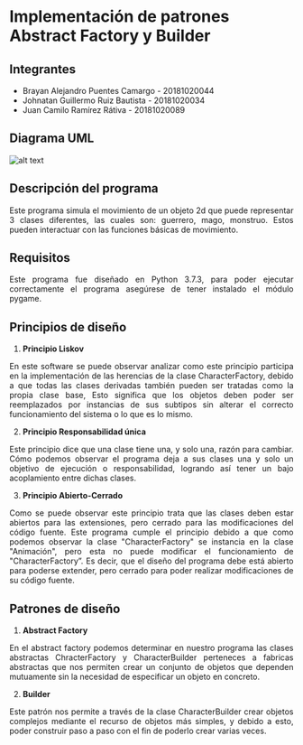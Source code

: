 # Implementación de patrones Abstract Factory y Builder
## Integrantes
- Brayan Alejandro Puentes Camargo - 20181020044
- Johnatan Guillermo Ruiz Bautista - 20181020034
- Juan Camilo Ramírez Rátiva - 20181020089

## Diagrama UML
![alt text](https://github.com/jgruizba/Mdlpygame/blob/master/personajeWW.jpg)

## Descripción del programa
<p align= "Justify">Este programa simula el movimiento de un objeto 2d que puede representar 3 clases diferentes, las cuales son: guerrero, mago, monstruo. Estos pueden interactuar con las funciones básicas de movimiento.</p>

## Requisitos
<p align= "Justify">Este programa fue diseñado en Python 3.7.3, para poder ejecutar correctamente el programa asegúrese de tener instalado el módulo pygame.</p>

## Principios de diseño

1. **Principio Liskov**
<p align= "Justify">En este software se puede observar analizar como este principio participa en la implementación de las herencias de la clase CharacterFactory, debido a que todas las clases derivadas también pueden ser tratadas como la propia clase base, Esto significa que los objetos deben poder ser reemplazados por instancias de sus subtipos sin alterar el correcto funcionamiento del sistema o lo que es lo mismo.</p>

2. **Principio Responsabilidad única**
<p align= "Justify">Este principio dice que una clase tiene una, y solo una, razón para cambiar. Cómo podemos observar el programa deja a sus clases una y solo un objetivo de ejecución o responsabilidad, logrando así tener un bajo acoplamiento entre dichas clases.</p>

3. **Principio Abierto-Cerrado**
<p align= "Justify">Como se puede observar este principio trata que las clases deben estar abiertos para las extensiones, pero cerrado para las modificaciones del código fuente. Este programa cumple el principio debido a que como podemos observar la clase "CharacterFactory" se instancia en la clase "Animación", pero esta no puede modificar el funcionamiento de "CharacterFactory”. Es decir, que el diseño del programa debe está abierto para poderse extender, pero cerrado para poder realizar modificaciones de su código fuente.</p>

## Patrones de diseño

1. **Abstract Factory**
<p align= "Justify">En el abstract factory podemos determinar en nuestro programa las clases abstractas ChracterFactory y CharacterBuilder perteneces a fabricas abstractas que nos permiten crear un conjunto de objetos que dependen mutuamente sin la necesidad de especificar un objeto en concreto.</p>

2. **Builder**
<p align= "Justify">Este patrón nos permite a través de la clase CharacterBuilder crear objetos complejos mediante el recurso de objetos más simples, y debido a esto, poder construir paso a paso con el fin de poderlo crear varias veces.</p>




